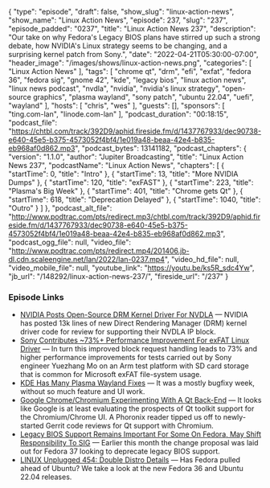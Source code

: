 {
  "type": "episode",
  "draft": false,
  "show_slug": "linux-action-news",
  "show_name": "Linux Action News",
  "episode": 237,
  "slug": "237",
  "episode_padded": "0237",
  "title": "Linux Action News 237",
  "description": "Our take on why Fedora's Legacy BIOS plans have stirred up such a strong debate, how NVIDIA's Linux strategy seems to be changing, and a surprising kernel patch from Sony.",
  "date": "2022-04-21T05:30:00-07:00",
  "header_image": "/images/shows/linux-action-news.png",
  "categories": [
    "Linux Action News"
  ],
  "tags": [
    "chrome qt",
    "drm",
    "efi",
    "exfat",
    "fedora 36",
    "fedora sig",
    "gnome 42",
    "kde",
    "legacy bios",
    "linux action news",
    "linux news podcast",
    "nvdla",
    "nvidia",
    "nvidia's linux strategy",
    "open-source graphics",
    "plasma wayland",
    "sony patch",
    "ubuntu 22.04",
    "uefi",
    "wayland"
  ],
  "hosts": [
    "chris",
    "wes"
  ],
  "guests": [],
  "sponsors": [
    "ting.com-lan",
    "linode.com-lan"
  ],
  "podcast_duration": "00:18:15",
  "podcast_file": "https://chtbl.com/track/392D9/aphid.fireside.fm/d/1437767933/dec90738-e640-45e5-b375-4573052f4bf4/1e019a48-beaa-42e4-b835-eb968af0d862.mp3",
  "podcast_bytes": 13141182,
  "podcast_chapters": {
    "version": "1.1.0",
    "author": "Jupiter Broadcasting",
    "title": "Linux Action News 237",
    "podcastName": "Linux Action News",
    "chapters": [
      {
        "startTime": 0,
        "title": "Intro"
      },
      {
        "startTime": 13,
        "title": "More NVIDIA Dumps"
      },
      {
        "startTime": 120,
        "title": "exFAST"
      },
      {
        "startTime": 223,
        "title": "Plasma's Big Week"
      },
      {
        "startTime": 401,
        "title": "Chrome gets Qt"
      },
      {
        "startTime": 618,
        "title": "Deprecation Delayed"
      },
      {
        "startTime": 1040,
        "title": "Outro"
      }
    ]
  },
  "podcast_alt_file": "http://www.podtrac.com/pts/redirect.mp3/chtbl.com/track/392D9/aphid.fireside.fm/d/1437767933/dec90738-e640-45e5-b375-4573052f4bf4/1e019a48-beaa-42e4-b835-eb968af0d862.mp3",
  "podcast_ogg_file": null,
  "video_file": "http://www.podtrac.com/pts/redirect.mp4/201406.jb-dl.cdn.scaleengine.net/lan/2022/lan-0237.mp4",
  "video_hd_file": null,
  "video_mobile_file": null,
  "youtube_link": "https://youtu.be/ks5R_sdc4Yw",
  "jb_url": "/148292/linux-action-news-237/",
  "fireside_url": "/237"
}


### Episode Links

  * [NVIDIA Posts Open-Source DRM Kernel Driver For NVDLA](https://www.phoronix.com/scan.php?page=news_item&px=NVIDIA-NVDLA-DRM-Review "NVIDIA Posts Open-Source DRM Kernel Driver For NVDLA") — NVIDIA has posted 13k lines of new Direct Rendering Manager (DRM) kernel driver code for review for supporting their NVDLA IP block.
  * [Sony Contributes ~73%+ Performance Improvement For exFAT Linux Driver](https://www.phoronix.com/scan.php?page=news_item&px=Faster-exFAT-Thanks-Sony "Sony Contributes ~73%+ Performance Improvement For exFAT Linux Driver") — In turn this improved block request handling leads to 73% and higher performance improvements for tests carried out by Sony engineer Yuezhang Mo on an Arm test platform with SD card storage that is common for Microsoft exFAT file-system usage.
  * [KDE Has Many Plasma Wayland Fixes](https://pointieststick.com/2022/04/14/this-week-in-kde-stable-desktop-icons-and-even-better-gestures/ "KDE Has Many Plasma Wayland Fixes") — It was a mostly bugfixy week, without so much feature and UI work.
  * [Google Chrome/Chromium Experimenting With A Qt Back-End](https://www.phoronix.com/scan.php?page=news_item&px=Chromium-Qt-WIP "Google Chrome/Chromium Experimenting With A Qt Back-End") — It looks like Google is at least evaluating the prospects of Qt toolkit support for the Chromium/Chrome UI. A Phoronix reader tipped us off to newly-started Gerrit code reviews for Qt support with Chromium.
  * [Legacy BIOS Support Remains Important For Some On Fedora, May Shift Responsibility To SIG](https://www.phoronix.com/scan.php?page=news_item&px=Fedora-Legacy-BIOS-Possible-SIG "Legacy BIOS Support Remains Important For Some On Fedora, May Shift Responsibility To SIG") — Earlier this month the change proposal was laid out for Fedora 37 looking to deprecate legacy BIOS support. 
  * [LINUX Unplugged 454: Double Distro Details](https://linuxunplugged.com/454 "LINUX Unplugged 454: Double Distro Details") — Has Fedora pulled ahead of Ubuntu? We take a look at the new Fedora 36 and Ubuntu 22.04 releases.



